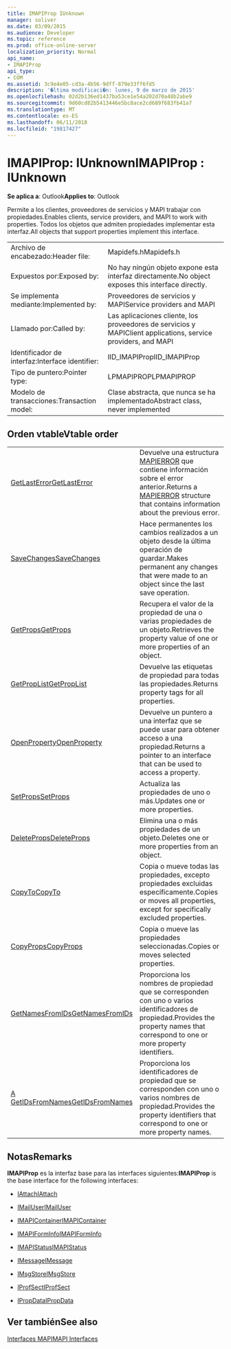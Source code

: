 ```yaml
---
title: IMAPIProp IUnknown
manager: soliver
ms.date: 03/09/2015
ms.audience: Developer
ms.topic: reference
ms.prod: office-online-server
localization_priority: Normal
api_name:
- IMAPIProp
api_type:
- COM
ms.assetid: 3c9e4e05-cd3a-4b56-9dff-879e33ff6fd5
description: '�ltima modificaci�n: lunes, 9 de marzo de 2015'
ms.openlocfilehash: 02d2b136ed1437ba53ce1e54a202d70a48b2abe9
ms.sourcegitcommit: 9d60cd82b5413446e5bc8ace2cd689f683fb41a7
ms.translationtype: MT
ms.contentlocale: es-ES
ms.lasthandoff: 06/11/2018
ms.locfileid: "19817427"
---
```

# <a name="imapiprop--iunknown"></a><span data-ttu-id="30c9d-103">IMAPIProp: IUnknown</span><span class="sxs-lookup"><span data-stu-id="30c9d-103">IMAPIProp : IUnknown</span></span>

  
  
<span data-ttu-id="30c9d-104">**Se aplica a**: Outlook</span><span class="sxs-lookup"><span data-stu-id="30c9d-104">**Applies to**: Outlook</span></span> 
  
<span data-ttu-id="30c9d-105">Permite a los clientes, proveedores de servicios y MAPI trabajar con propiedades.</span><span class="sxs-lookup"><span data-stu-id="30c9d-105">Enables clients, service providers, and MAPI to work with properties.</span></span> <span data-ttu-id="30c9d-106">Todos los objetos que admiten propiedades implementar esta interfaz.</span><span class="sxs-lookup"><span data-stu-id="30c9d-106">All objects that support properties implement this interface.</span></span>
  
|||
|:-----|:-----|
|<span data-ttu-id="30c9d-107">Archivo de encabezado:</span><span class="sxs-lookup"><span data-stu-id="30c9d-107">Header file:</span></span>  <br/> |<span data-ttu-id="30c9d-108">Mapidefs.h</span><span class="sxs-lookup"><span data-stu-id="30c9d-108">Mapidefs.h</span></span>  <br/> |
|<span data-ttu-id="30c9d-109">Expuestos por:</span><span class="sxs-lookup"><span data-stu-id="30c9d-109">Exposed by:</span></span>  <br/> |<span data-ttu-id="30c9d-110">No hay ningún objeto expone esta interfaz directamente.</span><span class="sxs-lookup"><span data-stu-id="30c9d-110">No object exposes this interface directly.</span></span>  <br/> |
|<span data-ttu-id="30c9d-111">Se implementa mediante:</span><span class="sxs-lookup"><span data-stu-id="30c9d-111">Implemented by:</span></span>  <br/> |<span data-ttu-id="30c9d-112">Proveedores de servicios y MAPI</span><span class="sxs-lookup"><span data-stu-id="30c9d-112">Service providers and MAPI</span></span>  <br/> |
|<span data-ttu-id="30c9d-113">Llamado por:</span><span class="sxs-lookup"><span data-stu-id="30c9d-113">Called by:</span></span>  <br/> |<span data-ttu-id="30c9d-114">Las aplicaciones cliente, los proveedores de servicios y MAPI</span><span class="sxs-lookup"><span data-stu-id="30c9d-114">Client applications, service providers, and MAPI</span></span>  <br/> |
|<span data-ttu-id="30c9d-115">Identificador de interfaz:</span><span class="sxs-lookup"><span data-stu-id="30c9d-115">Interface identifier:</span></span>  <br/> |<span data-ttu-id="30c9d-116">IID_IMAPIProp</span><span class="sxs-lookup"><span data-stu-id="30c9d-116">IID_IMAPIProp</span></span>  <br/> |
|<span data-ttu-id="30c9d-117">Tipo de puntero:</span><span class="sxs-lookup"><span data-stu-id="30c9d-117">Pointer type:</span></span>  <br/> |<span data-ttu-id="30c9d-118">LPMAPIPROP</span><span class="sxs-lookup"><span data-stu-id="30c9d-118">LPMAPIPROP</span></span>  <br/> |
|<span data-ttu-id="30c9d-119">Modelo de transacciones:</span><span class="sxs-lookup"><span data-stu-id="30c9d-119">Transaction model:</span></span>  <br/> |<span data-ttu-id="30c9d-120">Clase abstracta, que nunca se ha implementado</span><span class="sxs-lookup"><span data-stu-id="30c9d-120">Abstract class, never implemented</span></span>  <br/> |
   
## <a name="vtable-order"></a><span data-ttu-id="30c9d-121">Orden vtable</span><span class="sxs-lookup"><span data-stu-id="30c9d-121">Vtable order</span></span>

|||
|:-----|:-----|
|[<span data-ttu-id="30c9d-122">GetLastError</span><span class="sxs-lookup"><span data-stu-id="30c9d-122">GetLastError</span></span>](imapiprop-getlasterror.md) <br/> |<span data-ttu-id="30c9d-123">Devuelve una estructura [MAPIERROR](mapierror.md) que contiene información sobre el error anterior.</span><span class="sxs-lookup"><span data-stu-id="30c9d-123">Returns a [MAPIERROR](mapierror.md) structure that contains information about the previous error.</span></span>  <br/> |
|[<span data-ttu-id="30c9d-124">SaveChanges</span><span class="sxs-lookup"><span data-stu-id="30c9d-124">SaveChanges</span></span>](imapiprop-savechanges.md) <br/> |<span data-ttu-id="30c9d-125">Hace permanentes los cambios realizados a un objeto desde la última operación de guardar.</span><span class="sxs-lookup"><span data-stu-id="30c9d-125">Makes permanent any changes that were made to an object since the last save operation.</span></span>  <br/> |
|[<span data-ttu-id="30c9d-126">GetProps</span><span class="sxs-lookup"><span data-stu-id="30c9d-126">GetProps</span></span>](imapiprop-getprops.md) <br/> |<span data-ttu-id="30c9d-127">Recupera el valor de la propiedad de una o varias propiedades de un objeto.</span><span class="sxs-lookup"><span data-stu-id="30c9d-127">Retrieves the property value of one or more properties of an object.</span></span>  <br/> |
|[<span data-ttu-id="30c9d-128">GetPropList</span><span class="sxs-lookup"><span data-stu-id="30c9d-128">GetPropList</span></span>](imapiprop-getproplist.md) <br/> |<span data-ttu-id="30c9d-129">Devuelve las etiquetas de propiedad para todas las propiedades.</span><span class="sxs-lookup"><span data-stu-id="30c9d-129">Returns property tags for all properties.</span></span>  <br/> |
|[<span data-ttu-id="30c9d-130">OpenProperty</span><span class="sxs-lookup"><span data-stu-id="30c9d-130">OpenProperty</span></span>](imapiprop-openproperty.md) <br/> |<span data-ttu-id="30c9d-131">Devuelve un puntero a una interfaz que se puede usar para obtener acceso a una propiedad.</span><span class="sxs-lookup"><span data-stu-id="30c9d-131">Returns a pointer to an interface that can be used to access a property.</span></span>  <br/> |
|[<span data-ttu-id="30c9d-132">SetProps</span><span class="sxs-lookup"><span data-stu-id="30c9d-132">SetProps</span></span>](imapiprop-setprops.md) <br/> |<span data-ttu-id="30c9d-133">Actualiza las propiedades de uno o más.</span><span class="sxs-lookup"><span data-stu-id="30c9d-133">Updates one or more properties.</span></span>  <br/> |
|[<span data-ttu-id="30c9d-134">DeleteProps</span><span class="sxs-lookup"><span data-stu-id="30c9d-134">DeleteProps</span></span>](imapiprop-deleteprops.md) <br/> |<span data-ttu-id="30c9d-135">Elimina una o más propiedades de un objeto.</span><span class="sxs-lookup"><span data-stu-id="30c9d-135">Deletes one or more properties from an object.</span></span>  <br/> |
|[<span data-ttu-id="30c9d-136">CopyTo</span><span class="sxs-lookup"><span data-stu-id="30c9d-136">CopyTo</span></span>](imapiprop-copyto.md) <br/> |<span data-ttu-id="30c9d-137">Copia o mueve todas las propiedades, excepto propiedades excluidas específicamente.</span><span class="sxs-lookup"><span data-stu-id="30c9d-137">Copies or moves all properties, except for specifically excluded properties.</span></span>  <br/> |
|[<span data-ttu-id="30c9d-138">CopyProps</span><span class="sxs-lookup"><span data-stu-id="30c9d-138">CopyProps</span></span>](imapiprop-copyprops.md) <br/> |<span data-ttu-id="30c9d-139">Copia o mueve las propiedades seleccionadas.</span><span class="sxs-lookup"><span data-stu-id="30c9d-139">Copies or moves selected properties.</span></span>  <br/> |
|[<span data-ttu-id="30c9d-140">GetNamesFromIDs</span><span class="sxs-lookup"><span data-stu-id="30c9d-140">GetNamesFromIDs</span></span>](imapiprop-getnamesfromids.md) <br/> |<span data-ttu-id="30c9d-141">Proporciona los nombres de propiedad que se corresponden con uno o varios identificadores de propiedad.</span><span class="sxs-lookup"><span data-stu-id="30c9d-141">Provides the property names that correspond to one or more property identifiers.</span></span>  <br/> |
|[<span data-ttu-id="30c9d-142">A GetIDsFromNames</span><span class="sxs-lookup"><span data-stu-id="30c9d-142">GetIDsFromNames</span></span>](imapiprop-getidsfromnames.md) <br/> |<span data-ttu-id="30c9d-143">Proporciona los identificadores de propiedad que se corresponden con uno o varios nombres de propiedad.</span><span class="sxs-lookup"><span data-stu-id="30c9d-143">Provides the property identifiers that correspond to one or more property names.</span></span>  <br/> |
   
## <a name="remarks"></a><span data-ttu-id="30c9d-144">Notas</span><span class="sxs-lookup"><span data-stu-id="30c9d-144">Remarks</span></span>

 <span data-ttu-id="30c9d-145">**IMAPIProp** es la interfaz base para las interfaces siguientes:</span><span class="sxs-lookup"><span data-stu-id="30c9d-145">**IMAPIProp** is the base interface for the following interfaces:</span></span> 
  
- [<span data-ttu-id="30c9d-146">IAttach</span><span class="sxs-lookup"><span data-stu-id="30c9d-146">IAttach</span></span>](iattachimapiprop.md)
    
- [<span data-ttu-id="30c9d-147">IMailUser</span><span class="sxs-lookup"><span data-stu-id="30c9d-147">IMailUser</span></span>](imailuserimapiprop.md)
    
- [<span data-ttu-id="30c9d-148">IMAPIContainer</span><span class="sxs-lookup"><span data-stu-id="30c9d-148">IMAPIContainer</span></span>](imapicontainerimapiprop.md)
    
- [<span data-ttu-id="30c9d-149">IMAPIFormInfo</span><span class="sxs-lookup"><span data-stu-id="30c9d-149">IMAPIFormInfo</span></span>](imapiforminfoimapiprop.md)
    
- [<span data-ttu-id="30c9d-150">IMAPIStatus</span><span class="sxs-lookup"><span data-stu-id="30c9d-150">IMAPIStatus</span></span>](imapistatusimapiprop.md)
    
- [<span data-ttu-id="30c9d-151">IMessage</span><span class="sxs-lookup"><span data-stu-id="30c9d-151">IMessage</span></span>](imessageimapiprop.md)
    
- [<span data-ttu-id="30c9d-152">IMsgStore</span><span class="sxs-lookup"><span data-stu-id="30c9d-152">IMsgStore</span></span>](imsgstoreimapiprop.md)
    
- [<span data-ttu-id="30c9d-153">IProfSect</span><span class="sxs-lookup"><span data-stu-id="30c9d-153">IProfSect</span></span>](iprofsectimapiprop.md)
    
- [<span data-ttu-id="30c9d-154">IPropData</span><span class="sxs-lookup"><span data-stu-id="30c9d-154">IPropData</span></span>](ipropdataimapiprop.md)
    
## <a name="see-also"></a><span data-ttu-id="30c9d-155">Ver también</span><span class="sxs-lookup"><span data-stu-id="30c9d-155">See also</span></span>



[<span data-ttu-id="30c9d-156">Interfaces MAPI</span><span class="sxs-lookup"><span data-stu-id="30c9d-156">MAPI Interfaces</span></span>](mapi-interfaces.md)

